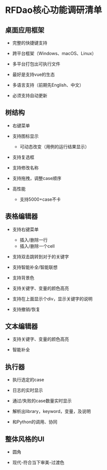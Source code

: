 # RFDao核心功能调研清单

## 桌面应用框架

- 完整的快捷键支持

- 跨平台框架（Windows、macOS、Linux）

- 多平台打包出可执行文件

- 最好是支持vue的生态

- 多语言支持（前期先English、中文）

- 必须支持自动更新

## 树结构

- 右键菜单

- 支持图标显示

  - 可动态改变（用例的运行结果显示）

- 支持复选框

- 支持修改名称

- 支持拖拽，调整case顺序

- 高性能

  - 支持5000+case不卡

## 表格编辑器

- 支持右键菜单

  - 插入/删除一行
  - 插入/删除一个cell

- 支持双击跳转到对于的关键字

- 支持智能补全/智能联想

- 支持背景色

- 支持关键字、变量的颜色高亮

- 支持在上面显示个div，显示关键字的说明

- 支持撤销/恢复

## 文本编辑器

- 支持关键字、变量的颜色高亮

- 智能补全

## 执行器

- 执行选定的case

- 日志的实时显示

- 通过/失败的case数量实时显示

- 解析出library，keyword，变量，及说明

- 和Python的调用、协同

## 整体风格的UI

- 圆角

- 现代-符合当下审美-过渡色

